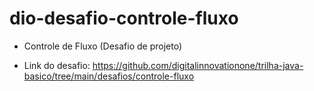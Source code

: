 # dio-desafio-controle-fluxo

- Controle de Fluxo (Desafio de projeto)

- Link do desafio: https://github.com/digitalinnovationone/trilha-java-basico/tree/main/desafios/controle-fluxo

